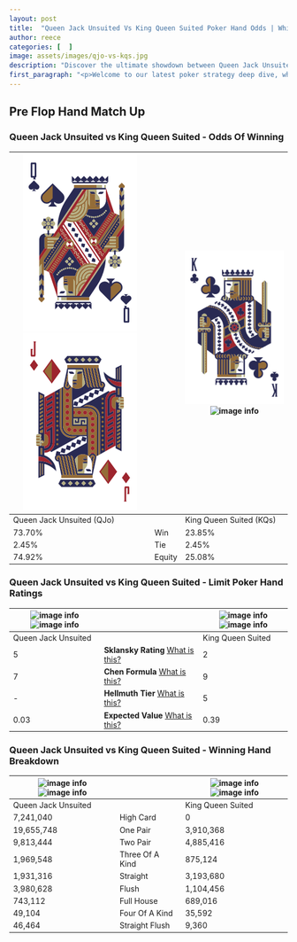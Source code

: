 ```yaml
---
layout: post
title:  "Queen Jack Unsuited Vs King Queen Suited Poker Hand Odds | Which Is The Better Hand In Poker? A Complete Guide"
author: reece
categories: [  ]
image: assets/images/qjo-vs-kqs.jpg
description: "Discover the ultimate showdown between Queen Jack Unsuited and King Queen Suited in poker! Uncover the odds, strategies, and scenarios where one hand triumphs over the other. Get ready to up your poker game with this thrilling analysis."
first_paragraph: "<p>Welcome to our latest poker strategy deep dive, where we're pitting two distinct hands against each other in a high-stakes showdown: Queen Jack Unsuited vs King Queen Suited.</p><p>In the dynamic world of poker, every decision counts, and knowing which hand holds the upper hand is key to your success at the table.</p><p>In this article, we'll dissect these two hands, explore the scenarios where one dominates the other, and equip you with the knowledge to make strategic choices that can tip the odds in your favor.</p><p>Get ready to unravel the intriguing dynamics of these poker hands and elevate your game to new heights.</p>"
---
```




[comment]: # (sp0)

## Pre Flop Hand Match Up

<div class="table hand-ratings" markdown="1"> 



### Queen Jack Unsuited vs King Queen Suited - Odds Of Winning


    
| ![image info](assets/images/hand1/q.png) ![image info](assets/images/hand1/jo.png) |  | ![image info](assets/images/hand2/k.png) ![image info](assets/images/hand2/qs.png) |
| -------- | -------- | -------- |
| Queen Jack Unsuited (QJo) |  | King Queen Suited (KQs) |
| 73.70% | Win | 23.85% |
| 2.45% | Tie | 2.45% |
| 74.92% | Equity | 25.08% |




[comment]: # (sp1)



### Queen Jack Unsuited vs King Queen Suited - Limit Poker Hand Ratings


    
| ![image info](https://www.riverpairs.com/assets/images/hand1/q.png) ![image info](https://www.riverpairs.com/assets/images/hand1/jo.png) |  | ![image info](https://www.riverpairs.com/assets/images/hand2/k.png) ![image info](https://www.riverpairs.com/assets/images/hand2/qs.png) |
| -------- | -------- | -------- |
| Queen Jack Unsuited |  | King Queen Suited |
| 5 | **Sklansky Rating** [What is this?](/sklansky-rating-explained) | 2 |
| 7 | **Chen Formula** [What is this?](/chen-formula-explained) | 9 |
| - | **Hellmuth Tier** [What is this?](/Hellmuth-tier-explained) | 5 |
| 0.03 | **Expected Value** [What is this?](/expected-value-explained) | 0.39 |




[comment]: # (sp2)



### Queen Jack Unsuited vs King Queen Suited - Winning Hand Breakdown


    
| ![image info](https://www.riverpairs.com/assets/images/hand1/q.png) ![image info](https://www.riverpairs.com/assets/images/hand1/jo.png) |  | ![image info](https://www.riverpairs.com/assets/images/hand2/k.png) ![image info](https://www.riverpairs.com/assets/images/hand2/qs.png) |
| -------- | -------- | -------- |
| Queen Jack Unsuited |  | King Queen Suited |
| 7,241,040 | High Card | 0 |
| 19,655,748 | One Pair | 3,910,368 |
| 9,813,444 | Two Pair | 4,885,416 |
| 1,969,548 | Three Of A Kind | 875,124 |
| 1,931,316 | Straight | 3,193,680 |
| 3,980,628 | Flush | 1,104,456 |
| 743,112 | Full House | 689,016 |
| 49,104 | Four Of A Kind | 35,592 |
| 46,464 | Straight Flush | 9,360 |




[comment]: # (sp3)



</div>

[comment]: # (sp4)



[comment]: # (sp5)

